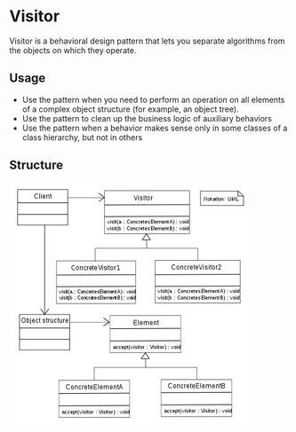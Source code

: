 Visitor
================
Visitor is a behavioral design pattern  that lets you separate algorithms from the objects on which they operate.

## Usage
- Use the pattern when you need to perform an operation on all elements of a complex object structure (for example, an object tree).
- Use the pattern to clean up the business logic of auxiliary behaviors
- Use the pattern when a behavior makes sense only in some classes of a class hierarchy, but not in others

## Structure
![Structure](static/structure.png?raw=true)